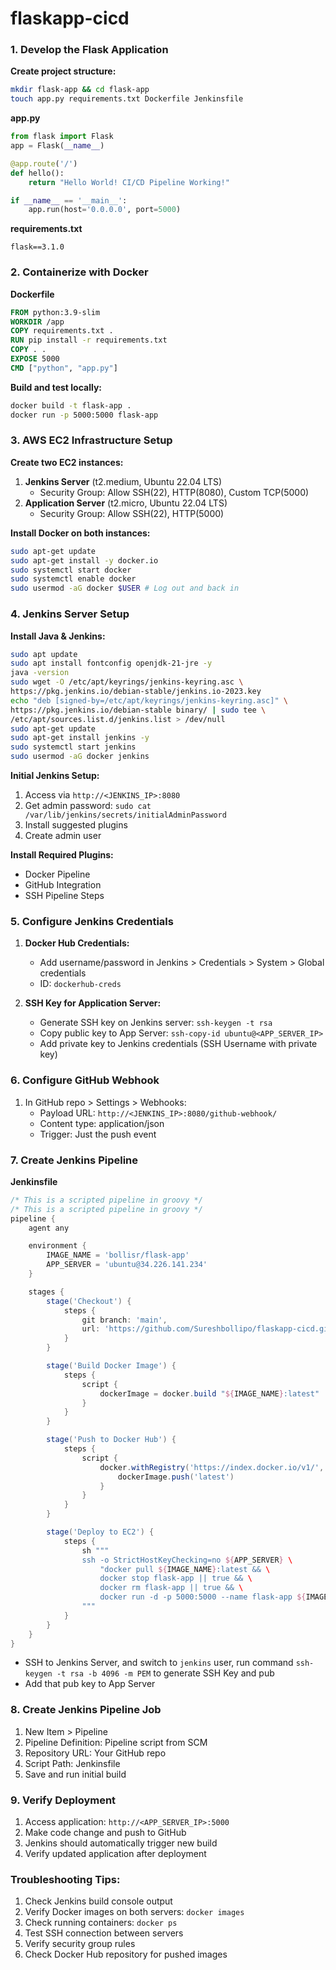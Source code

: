 # flaskapp-cicd

### 1. Develop the Flask Application
**Create project structure:**
```bash
mkdir flask-app && cd flask-app
touch app.py requirements.txt Dockerfile Jenkinsfile
```

**app.py**
```python
from flask import Flask
app = Flask(__name__)

@app.route('/')
def hello():
    return "Hello World! CI/CD Pipeline Working!"

if __name__ == '__main__':
    app.run(host='0.0.0.0', port=5000)
```

**requirements.txt**
```
flask==3.1.0
```

### 2. Containerize with Docker
**Dockerfile**
```dockerfile
FROM python:3.9-slim
WORKDIR /app
COPY requirements.txt .
RUN pip install -r requirements.txt
COPY . .
EXPOSE 5000
CMD ["python", "app.py"]
```

**Build and test locally:**
```bash
docker build -t flask-app .
docker run -p 5000:5000 flask-app
```

### 3. AWS EC2 Infrastructure Setup
**Create two EC2 instances:**
1. **Jenkins Server** (t2.medium, Ubuntu 22.04 LTS)
   - Security Group: Allow SSH(22), HTTP(8080), Custom TCP(5000)
2. **Application Server** (t2.micro, Ubuntu 22.04 LTS)
   - Security Group: Allow SSH(22), HTTP(5000)

**Install Docker on both instances:**
```bash
sudo apt-get update
sudo apt-get install -y docker.io
sudo systemctl start docker
sudo systemctl enable docker
sudo usermod -aG docker $USER # Log out and back in
```

### 4. Jenkins Server Setup
**Install Java & Jenkins:**
```bash
sudo apt update
sudo apt install fontconfig openjdk-21-jre -y
java -version
sudo wget -O /etc/apt/keyrings/jenkins-keyring.asc \
https://pkg.jenkins.io/debian-stable/jenkins.io-2023.key
echo "deb [signed-by=/etc/apt/keyrings/jenkins-keyring.asc]" \
https://pkg.jenkins.io/debian-stable binary/ | sudo tee \
/etc/apt/sources.list.d/jenkins.list > /dev/null
sudo apt-get update
sudo apt-get install jenkins -y
sudo systemctl start jenkins
sudo usermod -aG docker jenkins
```

**Initial Jenkins Setup:**
1. Access via `http://<JENKINS_IP>:8080`
2. Get admin password: `sudo cat /var/lib/jenkins/secrets/initialAdminPassword`
3. Install suggested plugins
4. Create admin user

**Install Required Plugins:**
- Docker Pipeline
- GitHub Integration
- SSH Pipeline Steps

### 5. Configure Jenkins Credentials
1. **Docker Hub Credentials:**
   - Add username/password in Jenkins > Credentials > System > Global credentials
   - ID: `dockerhub-creds`

2. **SSH Key for Application Server:**
   - Generate SSH key on Jenkins server: `ssh-keygen -t rsa`
   - Copy public key to App Server: `ssh-copy-id ubuntu@<APP_SERVER_IP>`
   - Add private key to Jenkins credentials (SSH Username with private key)

### 6. Configure GitHub Webhook
1. In GitHub repo > Settings > Webhooks:
   - Payload URL: `http://<JENKINS_IP>:8080/github-webhook/`
   - Content type: application/json
   - Trigger: Just the push event

### 7. Create Jenkins Pipeline
**Jenkinsfile**
```groovy
/* This is a scripted pipeline in groovy */
/* This is a scripted pipeline in groovy */
pipeline {
    agent any

    environment {
        IMAGE_NAME = 'bollisr/flask-app'
        APP_SERVER = 'ubuntu@34.226.141.234'
    }

    stages {
        stage('Checkout') {
            steps {
                git branch: 'main', 
                url: 'https://github.com/Sureshbollipo/flaskapp-cicd.git'
            }
        }

        stage('Build Docker Image') {
            steps {
                script {
                    dockerImage = docker.build "${IMAGE_NAME}:latest"
                }
            }
        }

        stage('Push to Docker Hub') {
            steps {
                script {
                    docker.withRegistry('https://index.docker.io/v1/', 'dockerhub-creds') {
                        dockerImage.push('latest')
                    }
                }
            }
        }

        stage('Deploy to EC2') {
            steps {
                sh """
                ssh -o StrictHostKeyChecking=no ${APP_SERVER} \
                    "docker pull ${IMAGE_NAME}:latest && \
                    docker stop flask-app || true && \
                    docker rm flask-app || true && \
                    docker run -d -p 5000:5000 --name flask-app ${IMAGE_NAME}:latest"
                """
            }
        }
    }
}
```

* SSH to Jenkins Server, and switch to `jenkins` user, run command `ssh-keygen -t rsa -b 4096 -m PEM` to generate SSH Key and pub
* Add that pub key to App Server

### 8. Create Jenkins Pipeline Job
1. New Item > Pipeline
2. Pipeline Definition: Pipeline script from SCM
3. Repository URL: Your GitHub repo
4. Script Path: Jenkinsfile
5. Save and run initial build

### 9. Verify Deployment
1. Access application: `http://<APP_SERVER_IP>:5000`
2. Make code change and push to GitHub
3. Jenkins should automatically trigger new build
4. Verify updated application after deployment

### Troubleshooting Tips:
1. Check Jenkins build console output
2. Verify Docker images on both servers: `docker images`
3. Check running containers: `docker ps`
4. Test SSH connection between servers
5. Verify security group rules
6. Check Docker Hub repository for pushed images